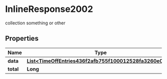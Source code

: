 

# InlineResponse2002

collection something or other

## Properties

Name | Type | Description | Notes
------------ | ------------- | ------------- | -------------
**data** | [**List&lt;TimeOffEntries436f2afb755f100012528fa3260e000f&gt;**](TimeOffEntries436f2afb755f100012528fa3260e000f.md) |  |  [optional]
**total** | **Long** |  |  [optional]



